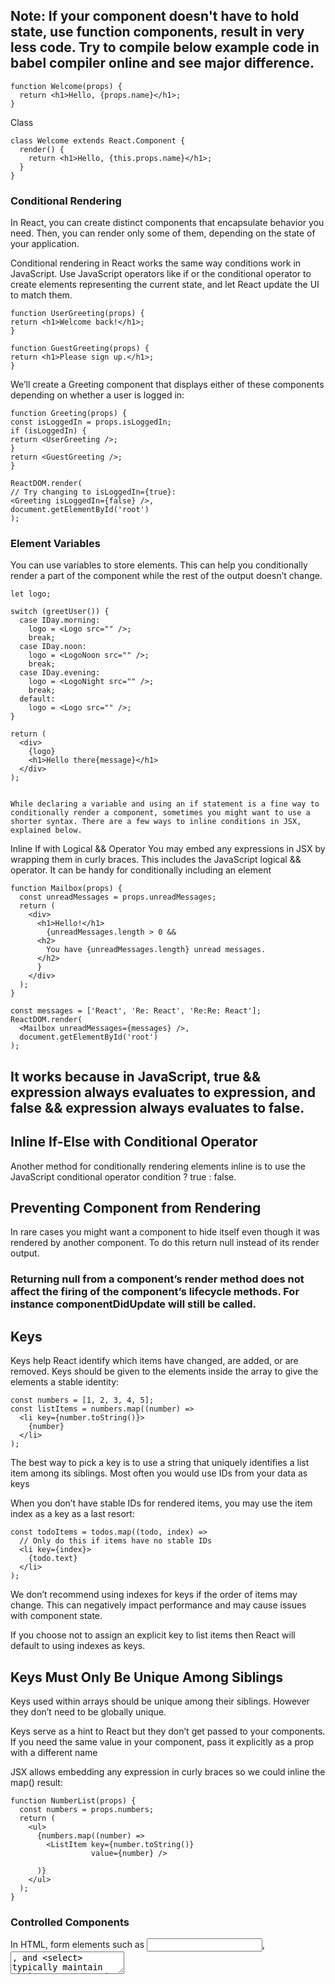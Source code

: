 ## Note: If your component doesn't have to hold state, use function components, result in very less code. Try to compile below example code in babel compiler online and see major difference.

    function Welcome(props) {
      return <h1>Hello, {props.name}</h1>;
    }

Class

    class Welcome extends React.Component {
      render() {
        return <h1>Hello, {this.props.name}</h1>;
      }
    }

### Conditional Rendering

In React, you can create distinct components that encapsulate behavior you need. Then, you can render only some of them, depending on the state of your application.

Conditional rendering in React works the same way conditions work in JavaScript. Use JavaScript operators like if or the conditional operator to create elements representing the current state, and let React update the UI to match them.

    function UserGreeting(props) {
    return <h1>Welcome back!</h1>;
    }

    function GuestGreeting(props) {
    return <h1>Please sign up.</h1>;
    }

We’ll create a Greeting component that displays either of these components depending on whether a user is logged in:

    function Greeting(props) {
    const isLoggedIn = props.isLoggedIn;
    if (isLoggedIn) {
    return <UserGreeting />;
    }
    return <GuestGreeting />;
    }

    ReactDOM.render(
    // Try changing to isLoggedIn={true}:
    <Greeting isLoggedIn={false} />,
    document.getElementById('root')
    );

### Element Variables

You can use variables to store elements. This can help you conditionally render a part of the component while the rest of the output doesn’t change.

    let logo;

    switch (greetUser()) {
      case IDay.morning:
        logo = <Logo src="" />;
        break;
      case IDay.noon:
        logo = <LogoNoon src="" />;
        break;
      case IDay.evening:
        logo = <LogoNight src="" />;
        break;
      default:
        logo = <Logo src="" />;
    }

    return (
      <div>
        {logo}
        <h1>Hello there{message}</h1>
      </div>
    );


    While declaring a variable and using an if statement is a fine way to conditionally render a component, sometimes you might want to use a shorter syntax. There are a few ways to inline conditions in JSX, explained below.

Inline If with Logical && Operator
You may embed any expressions in JSX by wrapping them in curly braces. This includes the JavaScript logical && operator. It can be handy for conditionally including an element

    function Mailbox(props) {
      const unreadMessages = props.unreadMessages;
      return (
        <div>
          <h1>Hello!</h1>
            {unreadMessages.length > 0 &&
          <h2>
            You have {unreadMessages.length} unread messages.
          </h2>
          }
        </div>
      );
    }

    const messages = ['React', 'Re: React', 'Re:Re: React'];
    ReactDOM.render(
      <Mailbox unreadMessages={messages} />,
      document.getElementById('root')
    );

## It works because in JavaScript, true && expression always evaluates to expression, and false && expression always evaluates to false.

## Inline If-Else with Conditional Operator

Another method for conditionally rendering elements inline is to use the JavaScript conditional operator condition ? true : false.

## Preventing Component from Rendering

In rare cases you might want a component to hide itself even though it was rendered by another component. To do this return null instead of its render output.

### Returning null from a component’s render method does not affect the firing of the component’s lifecycle methods. For instance componentDidUpdate will still be called.

## Keys

Keys help React identify which items have changed, are added, or are removed. Keys should be given to the elements inside the array to give the elements a stable identity:

    const numbers = [1, 2, 3, 4, 5];
    const listItems = numbers.map((number) =>
      <li key={number.toString()}>
        {number}
      </li>
    );

The best way to pick a key is to use a string that uniquely identifies a list item among its siblings. Most often you would use IDs from your data as keys

When you don’t have stable IDs for rendered items, you may use the item index as a key as a last resort:
    
    const todoItems = todos.map((todo, index) =>
      // Only do this if items have no stable IDs
      <li key={index}>
        {todo.text}
      </li>
    );

We don’t recommend using indexes for keys if the order of items may change. This can negatively impact performance and may cause issues with component state.

If you choose not to assign an explicit key to list items then React will default to using indexes as keys.

## Keys Must Only Be Unique Among Siblings
Keys used within arrays should be unique among their siblings. However they don’t need to be globally unique.

Keys serve as a hint to React but they don’t get passed to your components. If you need the same value in your component, pass it explicitly as a prop with a different name




JSX allows embedding any expression in curly braces so we could inline the map() result:


    function NumberList(props) {
      const numbers = props.numbers;
      return (
        <ul>
          {numbers.map((number) =>
            <ListItem key={number.toString()}
                      value={number} />

          )}
        </ul>
      );
    }



### Controlled Components
In HTML, form elements such as <input>, <textarea>, and <select> typically maintain their own state and update it based on user input. In React, mutable state is typically kept in the state property of components, and only updated with setState().

We can combine the two by making the React state be the “single source of truth”. Then the React component that renders a form also controls what happens in that form on subsequent user input. An input form element whose value is controlled by React in this way is called a “controlled component”.

With a controlled component, every state mutation will have an associated handler function. This makes it straightforward to modify or validate user input. 

### The textarea Tag
In React, a <textarea> uses a value attribute instead. This way, a form using a <textarea> can be written very similarly to a form that uses a single-line input

### The select Tag
 React, instead of using this selected attribute, uses a value attribute on the root select tag. This is more convenient in a controlled component because you only need to update it in one place


### Handling Multiple Inputs
When you need to handle multiple controlled input elements, you can add a name attribute to each element and let the handler function choose what to do based on the value of event.target.name.


    class Reservation extends React.Component {
      constructor(props) {
        super(props);
        this.state = {
          isGoing: true,
          numberOfGuests: 2
        };

        this.handleInputChange = this.handleInputChange.bind(this);
      }

      handleInputChange(event) {
        const target = event.target;
        const value = target.type === 'checkbox' ? target.checked : target.value;
        const name = target.name;

        this.setState({
          [name]: value
        });
      }

      render() {
        return (
          <form>
            <label>
              Is going:
              <input
                name="isGoing"
                type="checkbox"
                checked={this.state.isGoing}
                onChange={this.handleInputChange} />
            </label>
            <br />
            <label>
              Number of guests:
              <input
                name="numberOfGuests"
                type="number"
                value={this.state.numberOfGuests}
                onChange={this.handleInputChange} />
            </label>
          </form>
        );
      }
    }


Also, since setState() automatically merges a partial state into the current state, we only needed to call it with the changed parts.

### Controlled Input Null Value
Specifying the value prop on a controlled component prevents the user from changing the input unless you desire so. If you’ve specified a value but the input is still editable, you may have accidentally set value to undefined or null.

### Alternatives to Controlled Components
It can sometimes be tedious to use controlled components, because you need to write an event handler for every way your data can change and pipe all of the input state through a React component. This can become particularly annoying when you are converting a preexisting codebase to React, or integrating a React application with a non-React library. In these situations, you might want to check out uncontrolled components, an alternative technique for implementing input forms.

### The file input Tag
In HTML, an <input type="file"> lets the user choose one or more files from their device storage to be uploaded to a server or manipulated by JavaScript via the File API.

    <input type="file" />

Because its value is read-only, it is an uncontrolled component in React. 

### Controlled Input Null Value
Specifying the value prop on a controlled component prevents the user from changing the input unless you desire so. If you’ve specified a value but the input is still editable, you may have accidentally set value to undefined or null.

### Lifting State Up
In React, sharing state is accomplished by moving it up to the closest common ancestor of the components that need it. This is called “lifting state up”. 
here should be a single “source of truth” for any data that changes in a React application. Usually, the state is first added to the component that needs it for rendering. Then, if other components also need it, you can lift it up to their closest common ancestor. Instead of trying to sync the state between different components, you should rely on the top-down data flow.

Lifting state involves writing more “boilerplate” code than two-way binding approaches, but as a benefit, it takes less work to find and isolate bugs. Since any state “lives” in some component and that component alone can change it, the surface area for bugs is greatly reduced. Additionally, you can implement any custom logic to reject or transform user input.

If something can be derived from either props or state, it probably shouldn’t be in the state. For example, instead of storing both celsiusValue and fahrenheitValue, we store just the last edited temperature and its scale. The value of the other input can always be calculated from them in the render() method. This lets us clear or apply rounding to the other field without losing any precision in the user input.

When you see something wrong in the UI, you can use React Developer Tools to inspect the props and move up the tree until you find the component responsible for updating the state. This lets you trace the bugs to their source.

### Composition vs Inheritance
React has a powerful composition model, and we recommend using composition instead of inheritance to reuse code between components.

## Containment
Some components don’t know their children ahead of time. This is especially common for components like Sidebar or Dialog that represent generic “boxes”.

We recommend that such components use the special children prop to pass children elements directly into their output:

    function FancyBorder(props) {
      return (
        <div className={'FancyBorder FancyBorder-' + props.color}>
          {props.children}
        </div>
      );
    }

Anything inside the <FancyBorder> JSX tag gets passed into the FancyBorder component as a children prop. Since FancyBorder renders {props.children} inside a <div>, the passed elements appear in the final output.

While this is less common, sometimes you might need multiple “holes” in a component. In such cases you may come up with your own convention instead of using children:


    function SplitPane(props) {
      return (
        <div className="SplitPane">
          <div className="SplitPane-left">
            {props.left}
          </div>
          <div className="SplitPane-right">
            {props.right}
          </div>
        </div>
      );
    }

    function App() {
      return (
        <SplitPane
          left={
            <Contacts />
          }
          right={
            <Chat />
          } />
      );
    }

React elements like <Contacts /> and <Chat /> are just objects, so you can passthem as props like any other data. This approach may remind you of “slots” in other libraries but there are no limitations on what you can pass as props in React.

Specialization
Sometimes we think about components as being “special cases” of other components. For example, we might say that a WelcomeDialog is a special case of Dialog.

In React, this is also achieved by composition, where a more “specific” component renders a more “generic” one and configures it with props:


    function Dialog(props) {
      return (
        <FancyBorder color="blue">
          <h1 className="Dialog-title">
            {props.title}
          </h1>
          <p className="Dialog-message">
            {props.message}
          </p>
        </FancyBorder>
      );
    }

    function WelcomeDialog() {
      return (
        <Dialog
          title="Welcome"
          message="Thank you for visiting our spacecraft!" />

      );
    }


Composition works equally well for components defined as classes:

    function Dialog(props) {
      return (
        <FancyBorder color="blue">
          <h1 className="Dialog-title">
            {props.title}
          </h1>
          <p className="Dialog-message">
            {props.message}
          </p>
          {props.children}
        </FancyBorder>
      );
    }

    class SignUpDialog extends React.Component {
      constructor(props) {
        super(props);
        this.handleChange = this.handleChange.bind(this);
        this.handleSignUp = this.handleSignUp.bind(this);
        this.state = {login: ''};
      }

      render() {
        return (
          <Dialog title="Mars Exploration Program"
                  message="How should we refer to you?">
            <input value={this.state.login}
                  onChange={this.handleChange} />

            <button onClick={this.handleSignUp}>
              Sign Me Up!
            </button>
          </Dialog>
        );
      }

      handleChange(e) {
        this.setState({login: e.target.value});
      }

      handleSignUp() {
        alert(`Welcome aboard, ${this.state.login}!`);
      }
    }

So What About Inheritance?

Props and composition give you all the flexibility you need to customize a component’s look and behavior in an explicit and safe way. Remember that components may accept arbitrary props, including primitive values, React elements, or functions.

If you want to reuse non-UI functionality between components, we suggest extracting it into a separate JavaScript module. The components may import it and use that function, object, or a class, without extending it.

# Accessibility
Web accessibility (also referred to as a11y) is the design and creation of websites that can be used by everyone. Accessibility support is necessary to allow assistive technology to interpret web pages.

## WAI-ARIA
The Web Accessibility Initiative - Accessible Rich Internet Applications document contains techniques for building fully accessible JavaScript widgets.

Note that all aria-* HTML attributes are fully supported in JSX. Whereas most DOM properties and attributes in React are camelCased, these attributes should be hyphen-cased (also known as kebab-case, lisp-case, etc) as they are in plain HTML:

    <input
      type="text"
      aria-label={labelText}
      aria-required="true"
      onChange={onchangeHandler}
      value={inputValue}
      name="name"
    />

## Fragments
A common pattern in React is for a component to return multiple elements. Fragments let you group a list of children without adding extra nodes to the DOM.

    render() {
      return (
        <React.Fragment>
          <ChildA />
          <ChildB />
          <ChildC />
        </React.Fragment>
      );
    }

## Semantic HTML
Semantic HTML is the foundation of accessibility in a web application. Using the various HTML elements to reinforce the meaning of information in our websites will often give us accessibility for free.

MDN HTML elements reference
Sometimes we break HTML semantics when we add <div> elements to our JSX to make our React code work, especially when working with lists (<ol>, <ul> and <dl>) and the HTML <table>. In these cases we should rather use React Fragments to group together multiple elements.

For example

    import React, { Fragment } from 'react';

    function ListItem({ item }) {
      return (
        <Fragment>
          <dt>{item.term}</dt>
          <dd>{item.description}</dd>
        </Fragment>
      );
    }

    function Glossary(props) {
      return (
        <dl>
          {props.items.map(item => (
            <ListItem item={item} key={item.id} />
          ))}
        </dl>
      );
    }

You can map a collection of items to an array of fragments as you would any other type of element as well:

    function Glossary(props) {
      return (
        <dl>
          {props.items.map(item => (
            // Fragments should also have a `key` prop when mapping collections
            <Fragment key={item.id}>
              <dt>{item.term}</dt>
              <dd>{item.description}</dd>
            </Fragment>
          ))}
        </dl>
      );
    }

When you don’t need any props on the Fragment tag you can use the short syntax, if your tooling supports it:

    function ListItem({ item }) {
      return (
        <>
          <dt>{item.term}</dt>
          <dd>{item.description}</dd>
        </>
      );
    }

## Accessible Forms
### Labeling
Every HTML form control, such as <input> and <textarea>, needs to be labeled accessibly. We need to provide descriptive labels that are also exposed to screen readers.

The following resources show us how to do this:

The W3C shows us how to label elements https://www.w3.org/WAI/tutorials/forms/labels/
WebAIM shows us how to label elements https://webaim.org/techniques/forms/controls
The Paciello Group explains accessible nameshttps://www.paciellogroup.com/blog/2017/04/what-is-an-accessible-name/

Although these standard HTML practices can be directly used in React, note that the for attribute is written as htmlFor in JSX:

    <label htmlFor="namedInput">Name:</label>
    <input id="namedInput" type="text" name="name"/>

## Notifying the user of errors
Error situations need to be understood by all users. The following link shows us how to expose error texts to screen readers as well:

The W3C demonstrates user notifications https://www.w3.org/WAI/tutorials/forms/notifications/
WebAIM looks at form validation https://webaim.org/techniques/formvalidation/

## Focus Control
Ensure that your web application can be fully operated with the keyboard only:
WebAIM talks about keyboard accessibility https://webaim.org/techniques/keyboard/

### Keyboard focus and focus outline
Keyboard focus refers to the current element in the DOM that is selected to accept input from the keyboard. We see it everywhere as a focus outline similar to that shown in the following image:

Blue keyboard focus outline around a selected link.
Only ever use CSS that removes this outline, for example by setting outline: 0, if you are replacing it with another focus outline implementation.

### Mechanisms to skip to desired content
Provide a mechanism to allow users to skip past navigation sections in your application as this assists and speeds up keyboard navigation.

Skiplinks or Skip Navigation Links are hidden navigation links that only become visible when keyboard users interact with the page. They are very easy to implement with internal page anchors and some styling:

WebAIM - Skip Navigation Links https://webaim.org/techniques/skipnav/
Also use landmark elements and roles, such as <main> and <aside>, to demarcate page regions as assistive technology allow the user to quickly navigate to these sections.

Read more about the use of these elements to enhance accessibility here:

Accessible Landmarks https://www.scottohara.me/blog/2018/03/03/landmarks.html

### Programmatically managing focus
Our React applications continuously modify the HTML DOM during runtime, sometimes leading to keyboard focus being lost or set to an unexpected element. In order to repair this, we need to programmatically nudge the keyboard focus in the right direction. For example, by resetting keyboard focus to a button that opened a modal window after that modal window is closed.

MDN Web Docs takes a look at this and describes how we can build keyboard-navigable JavaScript widgets https://developer.mozilla.org/en-US/docs/Web/Accessibility/Keyboard-navigable_JavaScript_widgets.

To set focus in React, we can use Refs to DOM elements https://reactjs.org/docs/refs-and-the-dom.html.

Using this, we first create a ref to an element in the JSX of a component class:

    class CustomTextInput extends React.Component {
      constructor(props) {
        super(props);
        // Create a ref to store the textInput DOM element
        this.textInput = React.createRef();
      }
      render() {
      // Use the `ref` callback to store a reference to the text input DOM
      // element in an instance field (for example, this.textInput).
        return (
          <input
            type="text"
            ref={this.textInput}
          />
        );
      }
    }

Then we can focus it elsewhere in our component when needed:

    focus() {
      // Explicitly focus the text input using the raw DOM API
      // Note: we're accessing "current" to get the DOM node
      this.textInput.current.focus();
    }

Sometimes a parent component needs to set focus to an element in a child component. We can do this by exposing DOM refs to parent components through a special prop on the child component that forwards the parent’s ref to the child’s DOM node.

    function CustomTextInput(props) {
      return (
        <div>
          <input ref={props.inputRef} />
        </div>
      );
    }

    class Parent extends React.Component {
      constructor(props) {
        super(props);
        this.inputElement = React.createRef();
      }
      render() {
        return (
          <CustomTextInput inputRef={this.inputElement} />
        );
      }
    }

    // Now you can set focus when required.
    this.inputElement.current.focus();

When using a HOC to extend components, it is recommended to forward the ref to the wrapped component using the forwardRef function of React. If a third party HOC does not implement ref forwarding, the above pattern can still be used as a fallback.

A great focus management example is the react-aria-modal. This is a relatively rare example of a fully accessible modal window. Not only does it set initial focus on the cancel button (preventing the keyboard user from accidentally activating the success action) and trap keyboard focus inside the modal, it also resets focus back to the element that initially triggered the modal.

Note:

While this is a very important accessibility feature, it is also a technique that should be used judiciously. Use it to repair the keyboard focus flow when it is disturbed, not to try and anticipate how users want to use applications.


